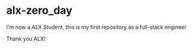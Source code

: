 # alx-zero_day
I'm now a ALX Student, this is my first repository as a full-stack engineer

Thank you ALX!
